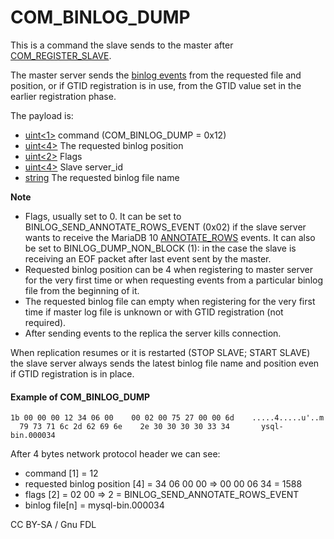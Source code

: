 
# COM_BINLOG_DUMP

This is a command the slave sends to the master after [COM_REGISTER_SLAVE](com_register_slave.md).


The master server sends the [binlog events](1-binlog-events.md) from the requested file and position, or if GTID registration is in use, from the GTID value set in the earlier registration phase.


The payload is:



* [uint<1>](../protocol-data-types.md#fixed-length-bytes) command (COM_BINLOG_DUMP = 0x12)
* [uint<4>](../protocol-data-types.md#fixed-length-bytes) The requested binlog position
* [uint<2>](../protocol-data-types.md#fixed-length-bytes) Flags
* [uint<4>](../protocol-data-types.md#fixed-length-bytes) Slave server_id
* [string<EOF>](../protocol-data-types.md#fixed-length-bytes) The requested binlog file name



**Note**


* Flags, usually set to 0.
It can be set to BINLOG_SEND_ANNOTATE_ROWS_EVENT (0x02)
if the slave server wants to receive the MariaDB 10 [ANNOTATE_ROWS](annotate_rows_event.md) events.
It can also be set to BINLOG_DUMP_NON_BLOCK (1):
in the case the slave is receiving an EOF packet after last event sent by the master.
* Requested binlog position can be 4 when registering to master server for the very first time
or when requesting events from a particular binlog file from the beginning of it.
* The requested binlog file can empty when registering for the very first time if master log file is unknown
or with GTID registration (not required).
* After sending events to the replica the server kills connection.


When replication resumes or it is restarted (STOP SLAVE; START SLAVE) the slave server always
sends the latest binlog file name and position even if GTID registration is in place.


#### Example of COM_BINLOG_DUMP


```
1b 00 00 00 12 34 06 00    00 02 00 75 27 00 00 6d    .....4.....u'..m
  79 73 71 6c 2d 62 69 6e    2e 30 30 30 30 33 34       ysql-bin.000034
```


After 4 bytes network protocol header we can see:


* command [1] = 12
* requested binlog position [4] = 34 06 00 00 => 00 00 06 34 = 1588
* flags [2] = 02 00 => 2 = BINLOG_SEND_ANNOTATE_ROWS_EVENT
* binlog file[n] = mysql-bin.000034


CC BY-SA / Gnu FDL

